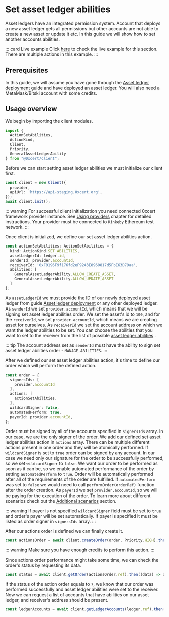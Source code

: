 # Set asset ledger abilities

Asset ledgers have an integrated permission system. Account that deploys a new asset ledger gets all permissions but other accounts are not able to create a new asset or update it etc. In this guide we will show how to set another accounts abilities.

::: card Live example
Click [here](https://codesandbox.io/s/github/0xcert/api-example-order?module=%2FREADME.md) to check the live example for this section. There are multiple actions in this example.
:::

## Prerequisites

In this guide, we will assume you have gone through the [Asset ledger deployment](asset-ledger-deployment.html#asset-ledger-deployment) guide and have deployed an asset ledger. You will also need a MetaMask/Bitski account with some credits.

## Usage overview

We begin by importing the client modules.

```ts
import { 
  ActionSetAbilities,
  ActionKind,
  Client,
  Priority,
  GeneralAssetLedgerAbility
} from "@0xcert/client";
```

Before we can start setting asset ledger abilities we must initialize our client first.

```ts
const client = new Client({
  provider,
  apiUrl: 'https://api-staging.0xcert.org',
});
await client.init();
```
::: warning
For successful client initialization you need connected 0xcert framework provider instance. See [Using providers](providers.html#providers) chapter for detailed instructions. Your provider must be connected to `Rinkeby` Ethereum test network.
:::

Once client is initialized, we define our set asset ledger abilities action.

```ts
const actionSetAbilities: ActionSetAbilities = {
  kind: ActionKind.SET_ABILITIES,
  assetLedgerId: ledger.id,
  senderId: provider.accountId,
  receiverId: '0xF9196F9f176fd2eF9243E8960817d5FbE63D79aa',
  abilities: [
    GeneralAssetLedgerAbility.ALLOW_CREATE_ASSET,
    GeneralAssetLedgerAbility.ALLOW_UPDATE_ASSET
  ]
};
```

As `assetLedgerId` we must provide the ID of our newly deployed asset ledger from guide [Asset ledger deployment](asset-ledger-deployment.html#asset-ledger-deployment) or any other deployed ledger. As `senderId` we set `provider.accountId`, which means that we will be signing set asset ledger abilities order. We set the asset's id to `100`, and for the `receiverId`, we set `provider.accountId`, which means we are creating asset for ourselves. As `receiverId` we set the account address on which we want the ledger abilities to be set. You can choose the abilities that you want to set to the receiver from the list of possible [asset ledger abilities](https://docs.0xcert.org/framework/v2/api/ethereum-connectors.html#ledger-abilities) .

::: tip
The account address set as `senderId` must have the ability to sign set asset ledger abilities order - `MANAGE_ABILITIES`.
:::

After we defined our set asset ledger abilities action, it's time to define our order which will perform the defined action.

```ts
const order = {
  signersIds: [
    provider.accountId
  ],
  actions: [
    actionSetAbilities,
  ],
  wildcardSigner: false,
  automatedPerform: true,
  payerId: provider.accountId,
};
```

Order must be signed by all of the accounts specified in `signersIds` array. In our case, we are the only signer of the order. We add our defined set asset ledger abilities action in `actions` array. There can be multiple different actions present in one order and they will be atomically performed. If `wildcardSigner` is set to `true` order can be signed by any account. In our case we need only our signature for the order to be successfully performed, so we set `wildcardSigner` to `false`. We want our order to be performed as soon as it can be, so we enable automated performance of the order by setting `automatedPerform` to `true`. Order will be automatically performed after all of the requirements of the order are fulfilled. If `automatedPerform` was set to `false` we would need to call `performOrder(orderRef)` function after the order creation. As `payerId` we set `provider.accountId`, so we will be paying for the execution of the order. To learn more about different scenarios check out the [Additional scenarios](additional-scenarions.html) section.

::: warning
If payer is not specified `wildcardSigner` field must be set to `true` and order's payer will be set automatically. If payer is specified it must be listed as order signer in `signersIds` array.
:::

After our actions order is defined we can finally create it.

```ts
const actionsOrder = await client.createOrder(order, Priority.HIGH).then((data) => data.data);
```

::: warning
Make sure you have enough credits to perform this action.
:::

Since actions order performance might take some time, we can check the order's status by requesting its data.

```ts
const status = await client.getOrder(actionsOrder.ref).then((data) => data.data.status);
```

If the status of the action order equals to `7`, we know that our order was performed successfully and asset ledger abilities were set to the receiver. Now we can request a list of accounts that have abilities on our asset ledger, and receiver's address should be present.

```ts
const ledgerAccounts = await client.getLedgerAccounts(ledger.ref).then((data) => data.data);
```